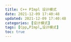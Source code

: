 ```yaml
---
title: C++ PImpl 设计模式
date: 2021-12-09 17:40:48
updated: 2021-12-09 17:40:48
categories: [设计模式]
tags: [Cpp,PImpl,设计模式]
toc: true
---
```

